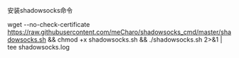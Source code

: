 安装shadowsocks命令

wget --no-check-certificate  https://raw.githubusercontent.com/meCharo/shadowsocks_cmd/master/shadowsocks.sh && chmod +x shadowsocks.sh && ./shadowsocks.sh 2>&1 | tee shadowsocks.log
